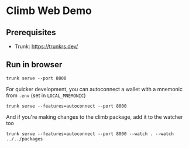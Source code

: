 # Climb Web Demo

## Prerequisites

* Trunk: https://trunkrs.dev/

## Run in browser

```
trunk serve --port 8000
```

For quicker development, you can autoconnect a wallet with a mnemonic from `.env` (set in `LOCAL_MNEMONIC`)

```
trunk serve --features=autoconnect --port 8000
```

And if you're making changes to the climb package, add it to the watcher too

```
trunk serve --features=autoconnect --port 8000 --watch . --watch ../../packages
```